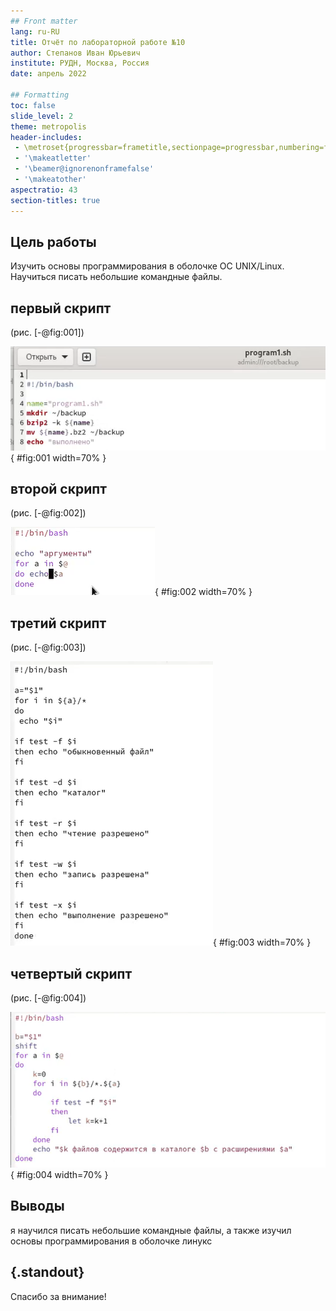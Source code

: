 ```yaml
---
## Front matter
lang: ru-RU
title: Отчёт по лабораторной работе №10
author: Степанов Иван Юрьевич
institute: РУДН, Москва, Россия
date: апрель 2022

## Formatting
toc: false
slide_level: 2
theme: metropolis
header-includes: 
 - \metroset{progressbar=frametitle,sectionpage=progressbar,numbering=fraction}
 - '\makeatletter'
 - '\beamer@ignorenonframefalse'
 - '\makeatother'
aspectratio: 43
section-titles: true
---
```


## Цель работы

Изучить основы программирования в оболочке ОС UNIX/Linux. Научиться писать
небольшие командные файлы.


## первый скрипт

(рис. [-@fig:001])

![первый скрипт](image/img1.png){ #fig:001 width=70% }

## второй скрипт

(рис. [-@fig:002])

![второй скрипт](image/img2.png){ #fig:002 width=70% }

## третий скрипт

(рис. [-@fig:003])

![третий скрипт](image/img3.png){ #fig:003 width=70% }

## четвертый скрипт

(рис. [-@fig:004])

![четвертый скрипт](image/img4.png){ #fig:004 width=70% }

## Выводы

я научился писать небольшие командные файлы, а также изучил основы программирования в оболочке линукс

## {.standout}

Спасибо за внимание!
